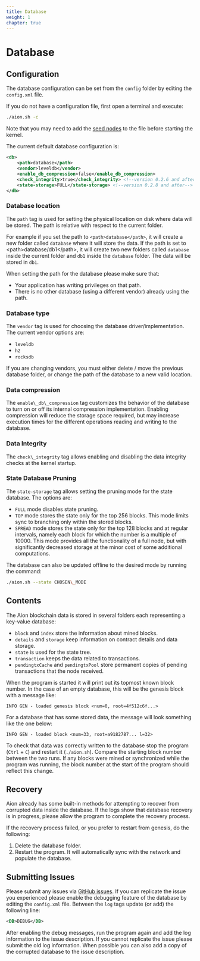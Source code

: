 ```yaml
---
title: Database
weight: 1
chapter: true
---
```


# Database

## Configuration

The database configuration can be set from the `config` folder by editing the `config.xml` file.

If you do not have a configuration file, first open a terminal and execute:

```bash
./aion.sh -c
```

Note that you may need to add the [seed nodes](https://github.com/aionnetwork/aion/wiki/Aion-Seed-nodes) to the file before starting the kernel.

The current default database configuration is:

```xml
<db>
    <path>database</path>
    <vendor>leveldb</vendor>
    <enable_db_compression>false</enable_db_compression>
    <check_integrity>true</check_integrity> <!--version 0.2.6 and after-->
    <state-storage>FULL</state-storage> <!--version 0.2.8 and after-->
</db>
```

### Database location

The `path` tag is used for setting the physical location on disk where data will be stored. The path is relative with respect to the current folder.

For example if you set the path to `<path>database</path>`, it will create a new folder called `database` where it will store the data. If the path is set to \<path\>database/db1\</path\>, it will create two new folders called `database` inside the current folder and `db1` inside the `database` folder. The data will be stored in `db1`.

When setting the path for the database please make sure that:

- Your application has writing privileges on that path.
- There is no other database (using a different vendor) already using the path.

### Database type

The `vendor` tag is used for choosing the database driver/implementation. The current vendor options are:

 - `leveldb`
 - `h2`
 - `rocksdb`

If you are changing vendors, you must either delete / move the previous database folder, or change the path of the database to a new valid location.

### Data compression

The `enable\_db\_compression` tag customizes the behavior of the database to turn on or off its internal compression implementation. Enabling compression will reduce the storage space required, but may increase execution times for the different operations reading and writing to the database.

### Data Integrity

The `check\_integrity` tag allows enabling and disabling the data integrity checks at the kernel startup.

### State Database Pruning

The `state-storage` tag allows setting the pruning mode for the state database. The options are:

- `FULL` mode disables state pruning.
- `TOP` mode stores the state only for the top 256 blocks. This mode limits sync to branching only within the stored blocks.
- `SPREAD` mode stores the state only for the top 128 blocks and at regular intervals, namely each block for which the number is a multiple of 10000. This mode provides all the functionality of a full node, but with significantly decreased storage at the minor cost of some additional computations.

The database can also be updated offline to the desired mode by running the command:

```bash
./aion.sh --state CHOSEN\_MODE
```

## Contents

The Aion blockchain data is stored in several folders each representing a key-value database:

- `block` and `index` store the information about mined blocks.
- `details` and `storage` keep information on contract details and data storage.
- `state` is used for the state tree.
- `transaction` keeps the data related to transactions.
- `pendingtxCache` and `pendingtxPool` store permanent copies of pending transactions that the node received.

When the program is started it will print out its topmost known block number. In the case of an empty database, this will be the genesis block with a message like:

```text
INFO GEN - loaded genesis block <num=0, root=4f512c6f...>
```

For a database that has some stored data, the message will look something like the one below:

```text
INFO GEN - loaded block <num=33, root=a9182787... l=32>
```

To check that data was correctly written to the database stop the program (`Ctrl` + `C`) and restart it (`./aion.sh`). Compare the starting block number between the two runs. If any blocks were mined or synchronized while the program was running, the block number at the start of the program should reflect this change.

## Recovery

Aion already has some built-in methods for attempting to recover from corrupted data inside the database. If the logs show that database recovery is in progress, please allow the program to complete the recovery process.

If the recovery process failed, or you prefer to restart from genesis, do the following:

1. Delete the database folder.
2. Restart the program. It will automatically sync with the network and populate the database.

## Submitting Issues

Please submit any issues via [GitHub issues](https://github.com/aionnetwork/aion/issues). If you can replicate the issue you experienced please enable the debugging feature of the database by editing the `config.xml` file. Between the `log` tags update (or add) the following line:

```xml
<DB>DEBUG</DB>
```

After enabling the debug messages, run the program again and add the log information to the issue description. If you cannot replicate the issue please submit the old log information. When possible you can also add a copy of the corrupted database to the issue description.